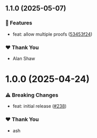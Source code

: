 ## 1.1.0 (2025-05-07)

### 🚀 Features

- feat: allow multiple proofs ([53453f24](https://github.com/storacha/upload-service/commit/53453f24))

### ❤️ Thank You

- Alan Shaw

# 1.0.0 (2025-04-24)

### ⚠️  Breaking Changes

- feat: initial release ([#238](https://github.com/storacha/upload-service/pull/238))

### ❤️ Thank You

- ash